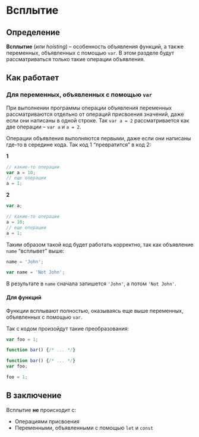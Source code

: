 # Всплытие

## Определение

**Всплытие** (*или hoisting*) – особенность объявления функций, а также переменных, объявленных с помощью `var`. В этом разделе будут рассматриваться только такие операции объявления. 

## Как работает

### Для переменных, объявленных с помощью `var`

При выполнении программы операции объявления переменных рассматриваются отдельно от операций присвоения значений, даже если они написаны в одной строке. Так `var a = 2` рассматривается как две операции – `var a` и `a = 2`. 

Операции объявления выполняются первыми, даже если они написаны где-то в середине кода. Так код 1 “превратится” в код 2:

**1**

```javascript
// какие-то операции
var a = 10;
// еще операции
a = 1;
```

**2**

```javascript
var a;

// какие-то операции
a = 10;
// еще операции
a = 1;
```

Таким образом такой код будет работать корректно, так как объявление `name` “всплывет” выше:

```javascript
name = 'John';

var name = 'Not John';
```

В результате в `name` сначала запишется `'John'`, а потом `'Not John'`.

#### Для функций

Функции всплывают полностью, оказываясь еще выше переменных, объявленных с помощью `var`. 

Так с кодом произойдут такие преобразования:

```javascript
var foo = 1;

function bar() {/* ... */}
```

```javascript
function bar() {/* ... */}
var foo;

foo = 1;
```

## В заключение

Всплытие **не** происходит с:

- Операциями присвоения
- Переменными, объявленными с помощью `let` и `const`

